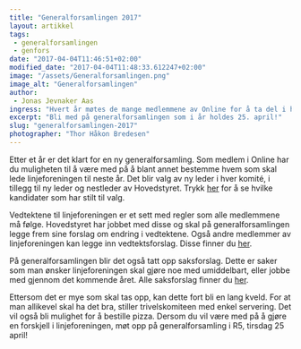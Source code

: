 ```yaml
---
title: "Generalforsamlingen 2017"
layout: artikkel
tags: 
 - generalforsamlingen
 - genfors
date: "2017-04-04T11:46:51+02:00"
modified_date: "2017-04-04T11:48:33.612247+02:00"
image: "/assets/Generalforsamlingen.png"
image_alt: "Generalforsamlingen"
author:
 - Jonas Jevnaker Aas
ingress: "Hvert år møtes de mange medlemmene av Online for å ta del i hvordan linjeforeningen skal styres neste år. Under generalforsamlingen går man blant annet gjennom vedtekter og budsjett, og ikke minst; det velges nytt hovedstyre."
excerpt: "Bli med på generalforsamlingen som i år holdes 25. april!"
slug: "generalforsamlingen-2017"
photographer: "Thor Håkon Bredesen"
---
```

Etter et år er det klart for en ny generalforsamling. Som medlem i Online har du muligheten til å være med på å blant annet bestemme hvem som skal lede linjeforeningen til neste år. Det blir valg av ny leder i hver komité, i tillegg til ny leder og nestleder av Hovedstyret. Trykk [her](https://online.ntnu.no/wiki/online/generalforsamlingen/2017/valg/) for å se hvilke kandidater som har stilt til valg. 

Vedtektene til linjeforeningen er et sett med regler som alle medlemmene må følge. Hovedstyret har jobbet med disse og skal på generalforsamlingen legge frem sine forslag om endring i vedtektene. Også andre medlemmer av linjeforeningen kan legge inn vedtektsforslag. Disse finner du [her](https://online.ntnu.no/wiki/online/generalforsamlingen/2017/vedtekstforslag/).

På generalforsamlingen blir det også tatt opp saksforslag. Dette er saker som man ønsker linjeforeningen skal gjøre noe med umiddelbart, eller jobbe med gjennom det kommende året. Alle saksforslag finner du [her](https://online.ntnu.no/wiki/online/generalforsamlingen/2017/saksforslag/).

Ettersom det er mye som skal tas opp, kan dette fort bli en lang kveld. For at man allikevel skal ha det bra, stiller trivelskomiteen med enkel servering. Det vil også bli mulighet for å bestille pizza. Dersom du vil være med på å gjøre en forskjell i linjeforeningen, møt opp på generalforsamling i R5, tirsdag 25 april!